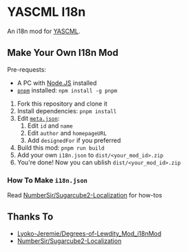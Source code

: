 # YASCML I18n

An i18n mod for [YASCML](https://github.com/yascml/yascml).

## Make Your Own I18n Mod

Pre-requests:

* A PC with [Node.JS](https://nodejs.org/) installed
* [`pnpm`](https://pnpm.io/) installed: `npm install -g pnpm`

1. Fork this repository and clone it
2. Install dependencies: `pnpm install`
3. Edit [`meta.json`](./meta.json):
    1. Edit `id` and `name`
    2. Edit `author` and `homepageURL`
    3. Add `designedFor` if you preferred
4. Build this mod: `pnpm run build`
5. Add your own `i18n.json` to `dist/<your_mod_id>.zip`
6. You're done! Now you can ublish `dist/<your_mod_id>.zip`

### How To Make `i18n.json`

Read [NumberSir/Sugarcube2-Localization](https://github.com/NumberSir/Sugarcube2-Localization#readme) for how-tos

## Thanks To

* [Lyoko-Jeremie/Degrees-of-Lewdity_Mod_i18nMod](https://github.com/Lyoko-Jeremie/Degrees-of-Lewdity_Mod_i18nMod)
* [NumberSir/Sugarcube2-Localization](https://github.com/NumberSir/Sugarcube2-Localization)
